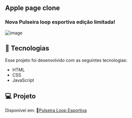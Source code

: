 ## Apple page clone
### Nova Pulseira loop esportiva edição limitada!
![image](https://github.com/marostegaf/apple-js/assets/103620713/ab8635d5-147f-4671-ba9b-f52a21fbb655)

## 🚀 Tecnologias

Esse projeto foi desenvolvido com as seguintes tecnologias:

- HTML
- CSS
- JavaScript

## 💻 Projeto
Disponível em: 🔗[Pulseira Loop Esportiva](https://sports-loop-bracelet.vercel.app/)

